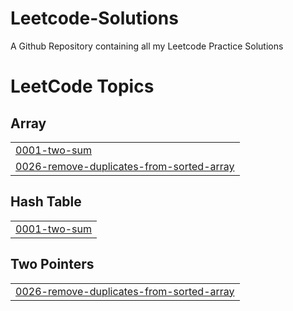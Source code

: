 # Leetcode-Solutions
A Github Repository containing all my Leetcode Practice Solutions

<!---LeetCode Topics Start-->
# LeetCode Topics
## Array
|  |
| ------- |
| [0001-two-sum](https://github.com/PratD26/Leetcode-Solutions/tree/master/0001-two-sum) |
| [0026-remove-duplicates-from-sorted-array](https://github.com/PratD26/Leetcode-Solutions/tree/master/0026-remove-duplicates-from-sorted-array) |
## Hash Table
|  |
| ------- |
| [0001-two-sum](https://github.com/PratD26/Leetcode-Solutions/tree/master/0001-two-sum) |
## Two Pointers
|  |
| ------- |
| [0026-remove-duplicates-from-sorted-array](https://github.com/PratD26/Leetcode-Solutions/tree/master/0026-remove-duplicates-from-sorted-array) |
<!---LeetCode Topics End-->